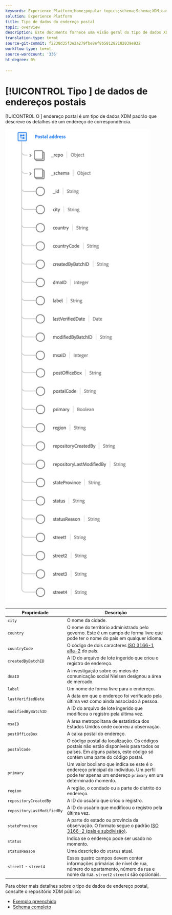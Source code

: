 ```yaml
---
keywords: Experience Platform;home;popular topics;schema;Schema;XDM;campos;schemas;Schemas;address;xdm:address;datatype;data-type;data type;
solution: Experience Platform
title: Tipo de dados do endereço postal
topic: overview
description: Este documento fornece uma visão geral do tipo de dados XDM de Endereço Postal.
translation-type: tm+mt
source-git-commit: f2238d35f3e2a279fbe8ef8b581282102039e932
workflow-type: tm+mt
source-wordcount: '336'
ht-degree: 0%

---
```



# [!UICONTROL Tipo ] de dados de endereços postais

[!UICONTROL O ] endereço postal é um tipo de dados XDM padrão que descreve os detalhes de um endereço de correspondência.

<img src="../images/data-types/postal-address.png" width="450" /><br />

| Propriedade | Descrição |
| --- | --- |
| `city` | O nome da cidade. |
| `country` | O nome do território administrado pelo governo. Este é um campo de forma livre que pode ter o nome do país em qualquer idioma. |
| `countryCode` | O código de dois caracteres <a href="https://datahub.io/core/country-list">ISO 3166-1 alfa-2</a> do país. |
| `createdByBatchID` | A ID do arquivo de lote ingerido que criou o registro de endereço. |
| `dmaID` | A investigação sobre os meios de comunicação social Nielsen designou a área de mercado. |
| `label` | Um nome de forma livre para o endereço. |
| `lastVerifiedDate` | A data em que o endereço foi verificado pela última vez como ainda associado à pessoa. |
| `modifiedByBatchID` | A ID do arquivo de lote ingerido que modificou o registro pela última vez. |
| `msaID` | A área metropolitana de estatística dos Estados Unidos onde ocorreu a observação. |
| `postOfficeBox` | A caixa postal do endereço. |
| `postalCode` | O código postal da localização. Os códigos postais não estão disponíveis para todos os países. Em alguns países, este código só contém uma parte do código postal. |
| `primary` | Um valor booliano que indica se este é o endereço principal do indivíduo. Um perfil pode ter apenas um endereço `primary` em um determinado momento. |
| `region` | A região, o condado ou a parte do distrito do endereço. |
| `repositoryCreatedBy` | A ID do usuário que criou o registro. |
| `repositoryLastModifiedBy` | A ID do usuário que modificou o registro pela última vez. |
| `stateProvince` | A parte do estado ou província da observação. O formato segue o padrão [ISO 3166-2 (país e subdivisão)](http://www.unece.org/cefact/locode/subdivisions.html). |
| `status` | Indica se o endereço pode ser usado no momento. |
| `statusReason` | Uma descrição do `status` atual. |
| `street1` - `street4` | Esses quatro campos devem conter informações primárias de nível de rua, número do apartamento, número da rua e nome da rua. `street2`  `street4` são opcionais. |

Para obter mais detalhes sobre o tipo de dados de endereço postal, consulte o repositório XDM público:

* [Exemplo preenchido](https://github.com/adobe/xdm/blob/master/components/datatypes/address.example.1.json)
* [Schema completo](https://github.com/adobe/xdm/blob/master/components/datatypes/address.schema.json)